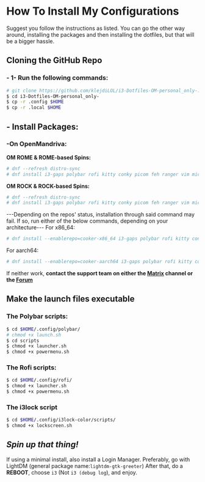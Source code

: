# How To Install My Configurations

Suggest you follow the instructions as listed. You can go the other way around, installing the packages and then installing the dotfiles, but that will be a bigger hassle.
## Cloning the GitHub Repo
### - 1- Run the following commands:
```bash
# git clone https://github.com/klejdiLOL/i3-Dotfiles-OM-personal_only-.git
$ cd i3-Dotfiles-OM-personal_only-
$ cp -r .config $HOME
$ cp -r .local $HOME
```
## - Install Packages:
### -On OpenMandriva:
  **OM ROME & ROME-based Spins:**
  ```bash
  # dnf --refresh distro-sync
  # dnf install i3-gaps polybar rofi kitty conky picom feh ranger vim micro nano lxappearance kvantum dnfdrake chromium fonts-ttf-nerd-jetbrains-mono python-autotiling om-extra-wallpapers-twm
  ```
  **OM ROCK & ROCK-based Spins:**
  ```bash
  # dnf --refresh distro-sync
  # dnf install i3-gaps polybar rofi kitty conky picom feh ranger vim micro nano lxappearance kvantum dnfdrake chromium fonts-ttf-nerd-jetbrains-mono python-autotiling om-extra-wallpapers-twm
  ```
  ---Depending on the repos' status, installation through said command may fail. If so, run either of the below commands, depending on your architecture---
  For x86_64:
  ```bash
  # dnf install --enablerepo=cooker-x86_64 i3-gaps polybar rofi kitty conky picom feh ranger vim micro nano lxappearance kvantum dnfdrake chromium fonts-ttf-nerd-jetbrains-mono python-autotiling om-extra-wallpapers-twm
  ```
  For aarch64:
  ```bash
  # dnf install --enablerepo=cooker-aarch64 i3-gaps polybar rofi kitty conky picom feh ranger vim micro nano lxappearance kvantum dnfdrake chromium fonts-ttf-nerd-jetbrains-mono python-autotiling om-extra-wallpapers-twm
  ```
  If neither work, **contact the support team on either the [Matrix](https://app.element.io/#/room/#openmandriva-space:matrix.org) channel or the [Forum](https://forum.openmandriva.org/)**
## Make the launch files executable
### The Polybar scripts:
```bash
$ cd $HOME/.config/polybar/
# chmod +x launch.sh
$ cd scripts
$ chmod +x launcher.sh
$ chmod +x powermenu.sh
```
### The Rofi scripts:
```bash
$ cd $HOME/.config/rofi/
$ chmod +x launcher.sh
$ chmod +x powermenu.sh
```
### The i3lock script
```bash
$ cd $HOME/.config/i3lock-color/scripts/
$ chmod +x lockscreen.sh
```
  ## ***Spin up that thing!***
  If using a minimal install, also install a Login Manager. Preferably, go with LightDM (general package name:``lightdm-gtk-greeter``)
  After that, do a **REBOOT**, choose ``i3`` (Not ``i3 (debug log``), and enjoy.
